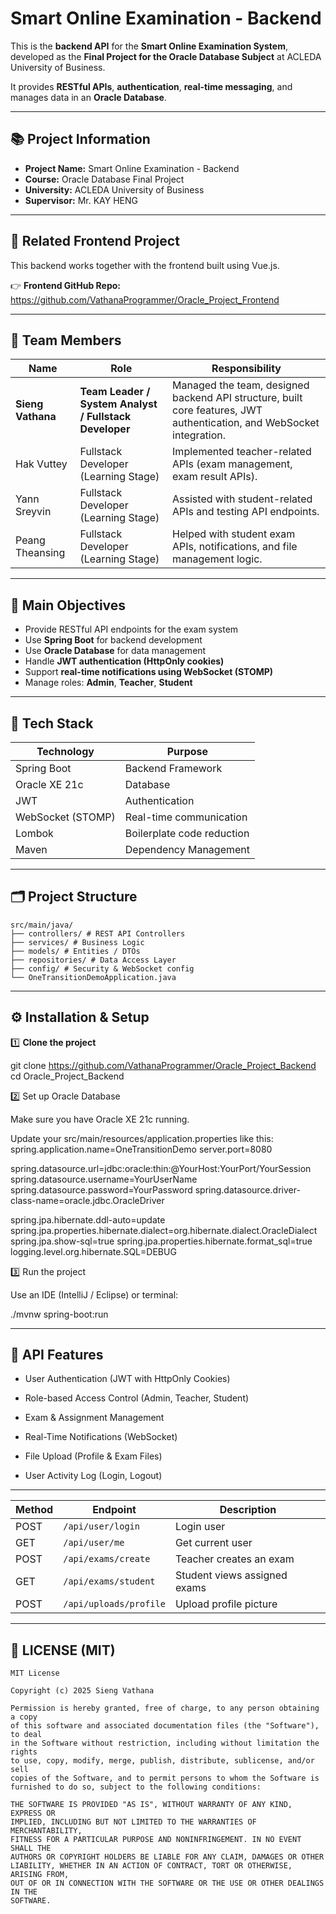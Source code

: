 # Smart Online Examination - Backend

This is the **backend API** for the **Smart Online Examination System**, developed as the **Final Project for the Oracle Database Subject** at ACLEDA University of Business.

It provides **RESTful APIs**, **authentication**, **real-time messaging**, and manages data in an **Oracle Database**.

---

## 📚 Project Information

- **Project Name:** Smart Online Examination - Backend  
- **Course:** Oracle Database Final Project  
- **University:** ACLEDA University of Business  
- **Supervisor:** Mr. KAY HENG

---

## 🔗 Related Frontend Project

This backend works together with the frontend built using Vue.js.

👉 **Frontend GitHub Repo:**  
https://github.com/VathanaProgrammer/Oracle_Project_Frontend

---

## 👥 Team Members

| Name | Role | Responsibility |
|---|---|---|
| **Sieng Vathana** | **Team Leader / System Analyst / Fullstack Developer** | Managed the team, designed backend API structure, built core features, JWT authentication, and WebSocket integration. |
| Hak Vuttey | Fullstack Developer (Learning Stage) | Implemented teacher-related APIs (exam management, exam result APIs). |
| Yann Sreyvin | Fullstack Developer (Learning Stage) | Assisted with student-related APIs and testing API endpoints. |
| Peang Theansing | Fullstack Developer (Learning Stage) | Helped with student exam APIs, notifications, and file management logic. |

---

## 🎯 Main Objectives

- Provide RESTful API endpoints for the exam system
- Use **Spring Boot** for backend development  
- Use **Oracle Database** for data management  
- Handle **JWT authentication (HttpOnly cookies)**  
- Support **real-time notifications using WebSocket (STOMP)**  
- Manage roles: **Admin**, **Teacher**, **Student**

---

## 🚀 Tech Stack

| Technology | Purpose |
|------------|---------|
| Spring Boot | Backend Framework |
| Oracle XE 21c | Database |
| JWT | Authentication |
| WebSocket (STOMP) | Real-time communication |
| Lombok | Boilerplate code reduction |
| Maven | Dependency Management |

---

## 🗂️ Project Structure
```
src/main/java/
├── controllers/ # REST API Controllers
├── services/ # Business Logic
├── models/ # Entities / DTOs
├── repositories/ # Data Access Layer
├── config/ # Security & WebSocket config
└── OneTransitionDemoApplication.java
```
---

## ⚙️ Installation & Setup

1️⃣ **Clone the project**

git clone https://github.com/VathanaProgrammer/Oracle_Project_Backend
cd Oracle_Project_Backend

2️⃣ Set up Oracle Database

Make sure you have Oracle XE 21c running.

Update your src/main/resources/application.properties like this:
spring.application.name=OneTransitionDemo
server.port=8080

spring.datasource.url=jdbc:oracle:thin:@YourHost:YourPort/YourSession
spring.datasource.username=YourUserName
spring.datasource.password=YourPassword
spring.datasource.driver-class-name=oracle.jdbc.OracleDriver

spring.jpa.hibernate.ddl-auto=update
spring.jpa.properties.hibernate.dialect=org.hibernate.dialect.OracleDialect
spring.jpa.show-sql=true
spring.jpa.properties.hibernate.format_sql=true
logging.level.org.hibernate.SQL=DEBUG

3️⃣ Run the project

Use an IDE (IntelliJ / Eclipse) or terminal:

./mvnw spring-boot:run

---

## 🔐 API Features
* User Authentication (JWT with HttpOnly Cookies)

* Role-based Access Control (Admin, Teacher, Student)

* Exam & Assignment Management

* Real-Time Notifications (WebSocket)

* File Upload (Profile & Exam Files)

* User Activity Log (Login, Logout)

---

| Method | Endpoint               | Description                  |
| ------ | ---------------------- | ---------------------------- |
| POST   | `/api/user/login`      | Login user                   |
| GET    | `/api/user/me`         | Get current user             |
| POST   | `/api/exams/create`    | Teacher creates an exam      |
| GET    | `/api/exams/student`   | Student views assigned exams |
| POST   | `/api/uploads/profile` | Upload profile picture       |

---

## 📄 **LICENSE (MIT)**

```text
MIT License

Copyright (c) 2025 Sieng Vathana

Permission is hereby granted, free of charge, to any person obtaining a copy
of this software and associated documentation files (the "Software"), to deal
in the Software without restriction, including without limitation the rights
to use, copy, modify, merge, publish, distribute, sublicense, and/or sell
copies of the Software, and to permit persons to whom the Software is
furnished to do so, subject to the following conditions:

THE SOFTWARE IS PROVIDED "AS IS", WITHOUT WARRANTY OF ANY KIND, EXPRESS OR
IMPLIED, INCLUDING BUT NOT LIMITED TO THE WARRANTIES OF MERCHANTABILITY,
FITNESS FOR A PARTICULAR PURPOSE AND NONINFRINGEMENT. IN NO EVENT SHALL THE
AUTHORS OR COPYRIGHT HOLDERS BE LIABLE FOR ANY CLAIM, DAMAGES OR OTHER
LIABILITY, WHETHER IN AN ACTION OF CONTRACT, TORT OR OTHERWISE, ARISING FROM,
OUT OF OR IN CONNECTION WITH THE SOFTWARE OR THE USE OR OTHER DEALINGS IN THE
SOFTWARE.
